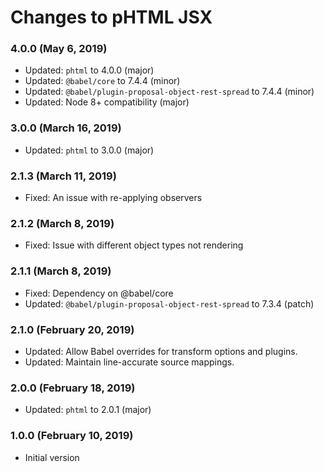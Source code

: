 # Changes to pHTML JSX

### 4.0.0 (May 6, 2019)

- Updated: `phtml` to 4.0.0 (major)
- Updated: `@babel/core` to 7.4.4 (minor)
- Updated: `@babel/plugin-proposal-object-rest-spread` to 7.4.4 (minor)
- Updated: Node 8+ compatibility (major)

### 3.0.0 (March 16, 2019)

- Updated: `phtml` to 3.0.0 (major)

### 2.1.3 (March 11, 2019)

- Fixed: An issue with re-applying observers

### 2.1.2 (March 8, 2019)

- Fixed: Issue with different object types not rendering

### 2.1.1 (March 8, 2019)

- Fixed: Dependency on @babel/core
- Updated: `@babel/plugin-proposal-object-rest-spread` to 7.3.4 (patch)

### 2.1.0 (February 20, 2019)

- Updated: Allow Babel overrides for transform options and plugins.
- Updated: Maintain line-accurate source mappings.

### 2.0.0 (February 18, 2019)

- Updated: `phtml` to 2.0.1 (major)

### 1.0.0 (February 10, 2019)

- Initial version

